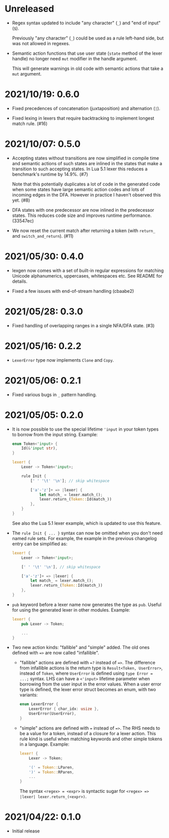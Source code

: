 # Unreleased

- Regex syntax updated to include "any character" (`_`) and "end of input"
  (`$`).

  Previously "any character" (`_`) could be used as a rule left-hand side, but
  was not allowed in regexes.

- Semantic action functions that use user state (`state` method of the lexer
  handle) no longer need `mut` modifier in the handle argument.

  This will generate warnings in old code with semantic actions that take a
  `mut` argument.

# 2021/10/19: 0.6.0

- Fixed precedences of concatenation (juxtaposition) and alternation (`|`).

- Fixed lexing in lexers that require backtracking to implement longest match
  rule. (#16)

# 2021/10/07: 0.5.0

- Accepting states without transitions are now simplified in compile time and
  semantic actions of such states are inlined in the states that make a
  transition to such accepting states. In Lua 5.1 lexer this reduces a
  benchmark's runtime by 14.9%. (#7)

  Note that this potentially duplicates a lot of code in the generated code
  when some states have large semantic action codes and lots of incoming edges
  in the DFA. However in practice I haven't observed this yet. (#8)

- DFA states with one predecessor are now inlined in the predecessor states.
  This reduces code size and improves runtime performance. (33547ec)

- We now reset the current match after returning a token (with `return_` and
  `switch_and_return`). (#11)

# 2021/05/30: 0.4.0

- lexgen now comes with a set of built-in regular expressions for matching
  Unicode alphanumerics, uppercases, whitespaces etc. See README for details.

- Fixed a few issues with end-of-stream handling (cbaabe2)

# 2021/05/28: 0.3.0

- Fixed handling of overlapping ranges in a single NFA/DFA state. (#3)

# 2021/05/16: 0.2.2

- `LexerError` type now implements `Clone` and `Copy`.

# 2021/05/06: 0.2.1

- Fixed various bugs in `_` pattern handling.

# 2021/05/05: 0.2.0

- It is now possible to use the special lifetime `'input` in your token types
  to borrow from the input string. Example:

  ```rust
  enum Token<'input> {
      Id(&'input str),
  }

  lexer! {
      Lexer -> Token<'input>;

      rule Init {
          [' ' '\t' '\n']; // skip whitespace

          ['a'-'z']+ => |lexer| {
              let match_ = lexer.match_();
              lexer.return_(Token::Id(match_))
          },
      }
  }
  ```

  See also the Lua 5.1 lexer example, which is updated to use this feature.

- The `rule Init { ... }` syntax can now be omitted when you don't need named
  rule sets. For example, the example in the previous changelog entry can be
  simplified as:

  ```rust
  lexer! {
      Lexer -> Token<'input>;

      [' ' '\t' '\n'], // skip whitespace

      ['a'-'z']+ => |lexer| {
          let match_ = lexer.match_();
          lexer.return_(Token::Id(match_))
      },
  }
  ```

- `pub` keyword before a lexer name now generates the type as `pub`. Useful for
  using the generated lexer in other modules. Example:

  ```rust
  lexer! {
      pub Lexer -> Token;

      ...
  }
  ```

- Two new action kinds: "fallible" and "simple" added. The old ones defined
  with `=>` are now called "infallible".

  - "fallible" actions are defined with `=?` instead of `=>`. The difference
    from infallible actions is the return type is `Result<Token, UserError>`,
    instead of `Token`, where `UserError` is defined using `type Error = ...;`
    syntax. LHS can have a `<'input>` lifetime parameter when borrowing from
    the user input in the error values. When a user error type is defined, the
    lexer error struct becomes an enum, with two variants:

    ```rust
    enum LexerError {
        LexerError { char_idx: usize },
        UserError(UserError),
    }
    ```

  - "simple" actions are defined with `=` instead of `=>`. The RHS needs to be a
    value for a token, instead of a closure for a lexer action. This rule kind is
    useful when matching keywords and other simple tokens in a language. Example:

    ```rust
    lexer! {
        Lexer -> Token;

        '(' = Token::LParen,
        ')' = Token::RParen,
        ...
    }
    ```

    The syntax `<regex> = <expr>` is syntactic sugar for `<regex> => |lexer|
    lexer.return_(<expr>)`.

# 2021/04/22: 0.1.0

- Initial release

